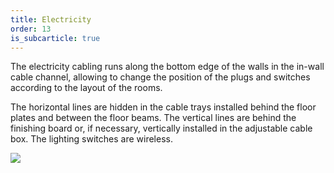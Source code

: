 ```yaml
---
title: Electricity
order: 13
is_subcarticle: true
---
```

The electricity cabling runs along the bottom edge of the walls in the in-wall cable channel, allowing to change the position of the plugs and switches according to the layout of the rooms.

The horizontal lines are hidden in the cable trays installed behind the floor plates and between the floor beams. The vertical lines are behind the finishing board or, if necessary, vertically installed in the adjustable cable box. The lighting switches are wireless.

![](https://res.cloudinary.com/patternbuildings/image/upload/v1595351256/docs/PatternBuildings_electricity_tzrppb.jpg)